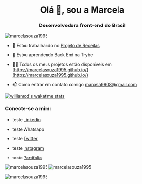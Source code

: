 <h1 align = "center"> Olá 👋, sou a Marcela </h1>
<h3 align = "center"> Desenvolvedora front-end do Brasil </h3>

<p align = "left"> <img src = "https://komarev.com/ghpvc/?username=marcelasouza1995&label=Profile%20views&color=0e75b6&style=flat" alt = "marcelasouza1995" /> </p>


- 🔭 Estou trabalhando no [Projeto de Receitas](https://github.com/tryber/sd-08-project-recipes-app/tree/main-group-16)

- 🌱 Estou aprendendo Back End na Trybe

- 👨‍💻 Todos os meus projetos estão disponíveis em [https://marcelasouza1995.github.io/](https://marcelasouza1995.github.io/)

- 📫 Como entrar em contato comigo marcela9908@gmail.com 

[![willianrod's wakatime stats](https://github-readme-stats.vercel.app/api/wakatime?username=marcelasouza1995)](https://github.com/anuraghazra/github-readme-stats)

<h3 align = "left"> Conecte-se a mim: </h3>

- teste [Linkedin](https://www.linkedin.com/in/marcela-souza-834696153/)

- teste [Whatsapp](https://api.whatsapp.com/send?phone=5531997804875&text=Marcela%20Souza)

- teste [Twitter](https://twitter.com/MARCELA40843256)

- teste [Instagram](https://www.instagram.com/maarceelasoouza/)

- teste [Portifolio](https://marcelasouza1995.github.io/)



<p> <img align = "left" src = "https://github-readme-stats.vercel.app/api/top-langs?username=marcelasouza1995&show_icons=true&locale=en&layout=compact" alt = "marcelasouza1995" /> </p>
<tr>

<p> <img align = "center" src = "https://github-readme-stats.vercel.app/api?username=marcelasouza1995&show_icons=true&locale=en" alt = "marcelasouza1995" /> </p>

<tr>

<p> <img align = "center" src = "https://github-readme-streak-stats.herokuapp.com/?user=marcelasouza1995&" alt = "marcelasouza1995" /> </p>

